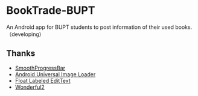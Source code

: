 # BookTrade-BUPT
An Android app for BUPT students to post information of their used books.（developing）

## Thanks ##

- [SmoothProgressBar](https://github.com/castorflex/SmoothProgressBar)
- [Android Universal Image Loader](https://github.com/nostra13/Android-Universal-Image-Loader)
- [Float Labeled EditText](https://github.com/wrapp/floatlabelededittext)
- [Wonderful2](https://github.com/bmob/Wonderful2)
